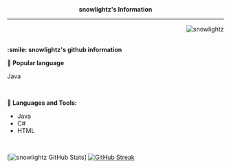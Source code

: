 <div align="center"><strong>snowlightz's Information</strong></div>
<hr>
<p align="right"><img src="https://komarev.com/ghpvc/?username=snowlightz&label=Views&color=0e75b6&style=flat" alt="snowlightz"></p>
<br>
<strong>:smile: snowlightz's github information</strong>
<br>

<b>🔗 Popular language</b> <p>Java</p>
<br>

<b>🔧 Languages and Tools:</b>
- <a target="_blank" rel="noreferrer">Java</a> 
- <a target="_blank" rel="noreferrer">C#</a>
- <a target="_blank" rel="noreferrer">HTML</a>

<br>

[![snowlightz GitHub Stats](https://stats.hyochan.dev/api/github-stats-advanced?login=snowlightz)]
[![GitHub Streak](https://github-readme-streak-stats.herokuapp.com/?user=snowlightz&show_icon=true&locale=en&theme=github-dark-blue)](https://git.io/streak-stats)
